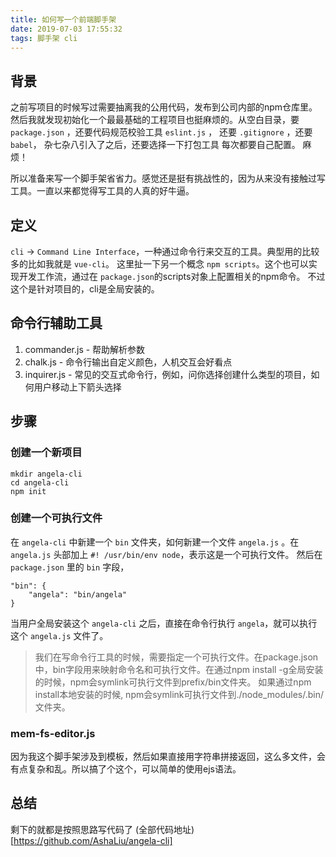 ```yaml
---
title: 如何写一个前端脚手架
date: 2019-07-03 17:55:32
tags: 脚手架 cli
---
```

## 背景
之前写项目的时候写过需要抽离我的公用代码，发布到公司内部的npm仓库里。
然后我就发现初始化一个最最基础的工程项目也挺麻烦的。从空白目录，要 `package.json` ，还要代码规范校验工具 `eslint.js` ， 还要 `.gitignore` ，还要 `babel`， 杂七杂八引入了之后，还要选择一下打包工具
每次都要自己配置。
麻烦！

所以准备来写一个脚手架省省力。感觉还是挺有挑战性的，因为从来没有接触过写工具。一直以来都觉得写工具的人真的好牛逼。

## 定义
`cli` -> `Command Line Interface`，一种通过命令行来交互的工具。典型用的比较多的比如我就是 `vue-cli`。
这里扯一下另一个概念 `npm scripts`。这个也可以实现开发工作流，通过在 `package.json`的scripts对象上配置相关的npm命令。
不过这个是针对项目的，cli是全局安装的。

## 命令行辅助工具
1. commander.js - 帮助解析参数
2. chalk.js - 命令行输出自定义颜色，人机交互会好看点
3. inquirer.js - 常见的交互式命令行，例如，问你选择创建什么类型的项目，如何用户移动上下箭头选择

## 步骤
### 创建一个新项目
```
mkdir angela-cli
cd angela-cli
npm init
```

### 创建一个可执行文件
在 `angela-cli` 中新建一个 `bin` 文件夹，如何新建一个文件 `angela.js` 。在 `angela.js` 头部加上 `#! /usr/bin/env node`，表示这是一个可执行文件。
然后在 `package.json` 里的 `bin` 字段，
```
"bin": {
    "angela": "bin/angela"
}
```

当用户全局安装这个 `angela-cli` 之后，直接在命令行执行 `angela`，就可以执行这个 `angela.js` 文件了。

> 我们在写命令行工具的时候，需要指定一个可执行文件。在package.json中，bin字段用来映射命令名和可执行文件。在通过npm install -g全局安装的时候，npm会symlink可执行文件到prefix/bin文件夹。
  如果通过npm install本地安装的时候, npm会symlink可执行文件到./node_modules/.bin/文件夹。


### mem-fs-editor.js
因为我这个脚手架涉及到模板，然后如果直接用字符串拼接返回，这么多文件，会有点复杂和乱。所以搞了个这个，可以简单的使用ejs语法。

## 总结
剩下的就都是按照思路写代码了
(全部代码地址)[https://github.com/AshaLiu/angela-cli]




